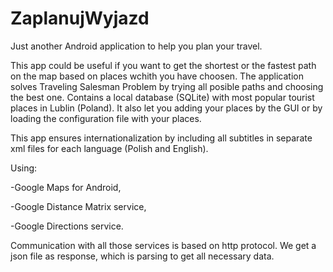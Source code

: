 # ZaplanujWyjazd
Just another Android application to help you plan your travel. 

This app could be useful if you want to get the shortest or the fastest path on the map based on places wchith you have choosen. The application solves Traveling Salesman Problem by trying all posible paths and choosing the best one. Contains a local database (SQLite) with most popular tourist places in Lublin (Poland). It also let you adding your places by the GUI or by loading the configuration file with your places. 

This app ensures internationalization by including all subtitles in separate xml files for each language (Polish and English).  

Using:

-Google Maps for Android,

-Google Distance Matrix service,

-Google Directions service.


Communication with all those services is based on http protocol. We get a json file as response, which is parsing to get all necessary data.
